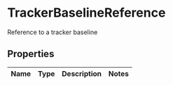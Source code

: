 

# TrackerBaselineReference

Reference to a tracker baseline

## Properties

| Name | Type | Description | Notes |
|------------ | ------------- | ------------- | -------------|



